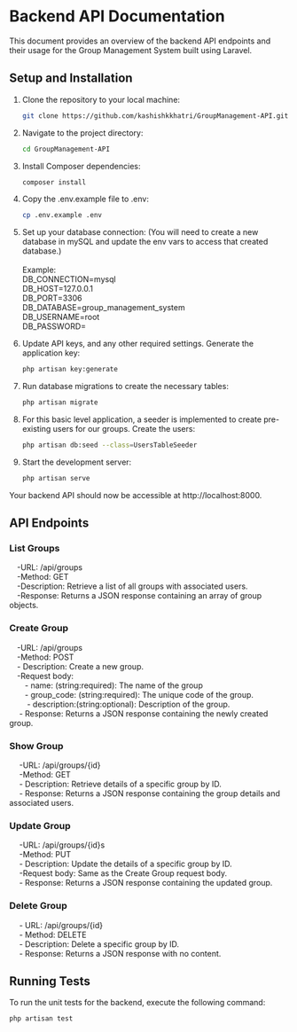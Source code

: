 # Backend API Documentation

This document provides an overview of the backend API endpoints and their usage for the Group Management System built using Laravel.


## Setup and Installation

1. Clone the repository to your local machine:

   ```bash
   git clone https://github.com/kashishkkhatri/GroupManagement-API.git
2. Navigate to the project directory:

    ```bash
    cd GroupManagement-API

3. Install Composer dependencies:
    
    ```bash
    composer install
4. Copy the .env.example file to .env:
    ```bash
    cp .env.example .env
5. Set up your database connection: (You will need to create a new database in mySQL and update the env vars to access that created database.)    <br /><br />Example:
    <br />
DB_CONNECTION=mysql<br />
DB_HOST=127.0.0.1<br />
DB_PORT=3306<br />
DB_DATABASE=group_management_system<br />
DB_USERNAME=root<br />
DB_PASSWORD=<br />
6. Update API keys, and any other required settings.
Generate the application key:
    ```bash
    php artisan key:generate
6. Run database migrations to create the necessary tables:
     ```bash
    php artisan migrate
7. For this basic level application, a seeder is implemented to create pre-existing users for our groups. Create the users:
    ```bash
    php artisan db:seed --class=UsersTableSeeder
8. Start the development server:
    ```bash
    php artisan serve
Your backend API should now be accessible at http://localhost:8000.

## API Endpoints
### List Groups
&emsp;-URL: /api/groups<br />&emsp;-Method: GET<br />
&emsp;-Description: Retrieve a list of all groups with associated users.<br />
&emsp;-Response: Returns a JSON response containing an array of group objects.

### Create Group
&emsp;-URL: /api/groups<br />&emsp;-Method: POST<br />&emsp;-
Description:  Create a new group.<br />&emsp;-Request body:<br />&emsp;&emsp;- name: (string:required): The name of the group<br/>&emsp;&emsp;- group_code: (string:required): The unique code of the group. <br />&emsp;&emsp; - description:(string:optional): Description of the group.<br />
&emsp; - Response: Returns a JSON response containing the newly created group.

### Show Group
&emsp; -URL: /api/groups/{id}<br />&emsp; -Method: GET<br />&emsp; -
Description: Retrieve details of a specific group by ID.<br />&emsp; -
Response: Returns a JSON response containing the group details and associated users.

### Update Group
&emsp; -URL: /api/groups/{id}s<br />&emsp; -Method: PUT<br />&emsp; -
Description:   Update the details of a specific group by ID.<br />&emsp; -Request body: Same as the Create Group request body.<br />&emsp; -
Response: Returns a JSON response containing the updated group.

### Delete Group
&emsp; - URL: /api/groups/{id}<br />&emsp; - Method: DELETE<br />&emsp; -
Description: Delete a specific group by ID.<br />&emsp; -
Response: Returns a JSON response with no content.

## Running Tests

To run the unit tests for the backend, execute the following command:

    php artisan test

